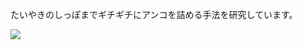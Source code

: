 たいやきのしっぽまでギチギチにアンコを詰める手法を研究しています。

![](https://github-readme-stats.vercel.app/api?username=mohemohe&show_icons=true)
